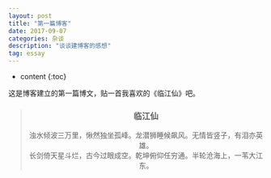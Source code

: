 ```yaml
---
layout: post
title: "第一篇博客"
date: 2017-09-07 
categories: 杂谈
description: "谈谈建博客的感想"
tag: essay
---   
```

* content
{:toc}

这是博客建立的第一篇博文，贴一首我喜欢的《临江仙》吧。
> ### <center>临江仙</center >
> <center> 浊水倾波三万里，愀然独坐孤峰。龙潜狮睡候飙风。无情皆竖子，有泪亦英雄。</center >
> 
> <center> 长剑倚天星斗烂，古今过眼成空。乾坤俯仰任穷通。半轮沧海上，一苇大江东。</center >
